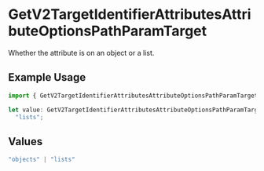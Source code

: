 # GetV2TargetIdentifierAttributesAttributeOptionsPathParamTarget

Whether the attribute is on an object or a list.

## Example Usage

```typescript
import { GetV2TargetIdentifierAttributesAttributeOptionsPathParamTarget } from "attio-js/models/operations";

let value: GetV2TargetIdentifierAttributesAttributeOptionsPathParamTarget =
  "lists";
```

## Values

```typescript
"objects" | "lists"
```